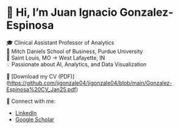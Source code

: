 # 👋 Hi, I’m Juan Ignacio Gonzalez-Espinosa

🎓 Clinical Assistant Professor of Analytics  
🏫 Mitch Daniels School of Business, Purdue University  
📍 Saint Louis, MO → West Lafayette, IN  
💡 Passionate about AI, Analytics, and Data Visualization  

📄 [Download my CV (PDF)] (https://github.com/jigonzale04/jigonzale04/blob/main/Gonzalez-Espinosa%20CV_Jan25.pdf)

🔗 Connect with me:
- [LinkedIn]([https://linkedin.com/in/TU_PERFIL](https://www.linkedin.com/in/juangonzalez-espinosa/))
- [Google Scholar]([https://scholar.google.com](https://scholar.google.com/citations?user=dxbl4oEAAAAJ&hl=en))
